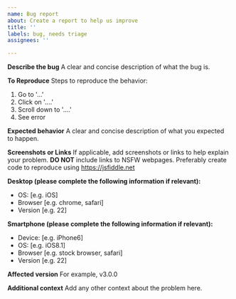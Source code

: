 ```yaml
---
name: Bug report
about: Create a report to help us improve
title: ''
labels: bug, needs triage
assignees: ''

---
```


**Describe the bug**
A clear and concise description of what the bug is.

**To Reproduce**
Steps to reproduce the behavior:
1. Go to '...'
2. Click on '....'
3. Scroll down to '....'
4. See error

**Expected behavior**
A clear and concise description of what you expected to happen.

**Screenshots or Links**
If applicable, add screenshots or links to help explain your problem. **DO NOT** include links to NSFW webpages. Preferably create code to reproduce using https://jsfiddle.net

**Desktop (please complete the following information if relevant):**
 - OS: [e.g. iOS]
 - Browser [e.g. chrome, safari]
 - Version [e.g. 22]

**Smartphone (please complete the following information if relevant):**
 - Device: [e.g. iPhone6]
 - OS: [e.g. iOS8.1]
 - Browser [e.g. stock browser, safari]
 - Version [e.g. 22]

**Affected version**
For example, v3.0.0

**Additional context**
Add any other context about the problem here.
